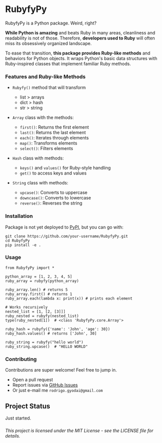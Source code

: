 # RubyfyPy

RubyfyPy is a Python package. Weird, right?

**While Python is amazing** and beats Ruby in many areas, cleanliness and readability is not of those. Therefore, **developers used to Ruby** will often miss its obsessively organized landscape.

To ease that transition, **this package provides Ruby-like methods** and behaviors for Python objects. It wraps Python's basic data structures with Ruby-inspired classes that implement familiar Ruby methods.

### Features and Ruby-like Methods

- `Rubyfy()` method that will transform
    - list > arrays
    - dict > hash
    - str > string

- `Array` class with the methods:
  - `first()`: Returns the first element
  - `last()`: Returns the last element
  - `each()`: Iterates through elements
  - `map()`: Transforms elements
  - `select()`: Filters elements

- `Hash` class with methods:
  - `keys()` and `values()` for Ruby-style handling
  - `get()` to access keys and values

- `String` class with methods:
  - `upcase()`: Converts to uppercase
  - `downcase()`: Converts to lowercase
  - `reverse()`: Reverses the string

### Installation
Package is not yet deployed to [PyPI](https://pypi.org/), but you can go with:

```
git clone https://github.com/your-username/RubyfyPy.git
cd RubyfyPy
pip install -e .
```

### Usage

```
from RubyfyPy import *

python_array = [1, 2, 3, 4, 5]
ruby_array = rubyfy(python_array)

ruby_array.len() # returns 5
ruby_array.first() # returns 1
ruby_array.each(lambda x: print(x)) # prints each element

# Works recursively
nested_list = [1, [2, [3]]]
ruby_nested = rubyfy(nested_list)
type(ruby_nested[1])  # <class 'RubyfyPy.core.Array'>

ruby_hash = rubyfy({'name': 'John', 'age': 30})
ruby_hash.values() # returns ['John', 30]

ruby_string = rubyfy("hello world")
ruby_string.upcase()  # "HELLO WORLD"
```

### Contributing

Contributions are super welcome! Feel free to jump in.

- Open a pull request
- Report issues via [GitHub Issues](https://github.com/your-username/RubyfyPy/issues)
- Or just e-mail me `rodrigo.gyodai@gmail.com`

## Project Status
Just started.

###
*This project is licensed under the MIT License - see the LICENSE file for details.*
